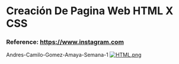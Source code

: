 
# Creación De Pagina Web HTML X CSS
### Reference: https://www.instagram.com
Andres-Camilo-Gomez-Amaya-Semana-1
[![HTML.png](https://i.postimg.cc/L6DSGYGb/HTML.png)](https://postimg.cc/Whdxk3NG)
